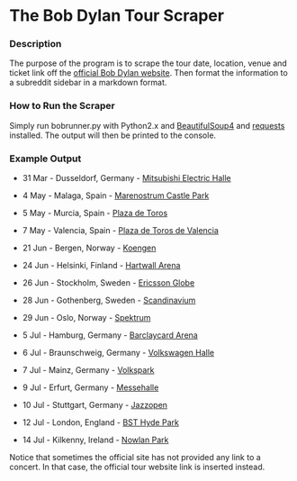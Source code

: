
# The Bob Dylan Tour Scraper
### Description
The purpose of the program is to scrape the tour date, location, venue and ticket link off the [official Bob Dylan website](https://www.bobdylan.com/on-tour/).
Then format the information to a subreddit sidebar in a markdown format.

### How to Run the Scraper
Simply run bobrunner.py with Python2.x and [BeautifulSoup4](https://www.crummy.com/software/BeautifulSoup/bs4/doc/) and [requests](http://docs.python-requests.org/en/master/) installed. The output will then be printed to the console.

### Example Output
* 31 Mar - Dusseldorf, Germany - [Mitsubishi Electric Halle](https://www.ticketmaster.de/artist/bob-dylan-tickets/1607?cities=60055)

* 4 May - Malaga, Spain - [Marenostrum Castle Park](https://www.bobdylan.com/on-tour/)
* 5 May - Murcia, Spain - [Plaza de Toros](https://www.bobdylan.com/on-tour/)
* 7 May - Valencia, Spain - [Plaza de Toros de Valencia](https://www.bobdylan.com/on-tour/)
* 21 Jun - Bergen, Norway - [Koengen](https://www.ticketmaster.no/event/593577)
* 24 Jun - Helsinki, Finland - [Hartwall Arena](https://www.ticketmaster.fi/event/244861)
* 26 Jun - Stockholm, Sweden - [Ericsson Globe](http://axs.com/se/events/365878/bob-dylan-tickets?skin=livenationse)
* 28 Jun - Gothenberg, Sweden - [Scandinavium](https://www.ticketmaster.se/event/bob-dylan-biljetter/532495)
* 29 Jun - Oslo, Norway - [Spektrum](https://www.ticketmaster.no/event/593503)
* 5 Jul - Hamburg, Germany - [Barclaycard Arena](https://www.ticketmaster.de/artist/bob-dylan-tickets/1607?cities=60075)
* 6 Jul - Braunschweig, Germany - [Volkswagen Halle](https://www.ticketmaster.de/artist/bob-dylan-tickets/1607?cities=61600)
* 7 Jul - Mainz, Germany - [Volkspark](https://www.ticketmaster.de/artist/bob-dylan-tickets/1607?cities=66755)
* 9 Jul - Erfurt, Germany - [Messehalle](https://www.ticketmaster.de/event/bob-dylan-tickets/312335)
* 10 Jul - Stuttgart, Germany - [Jazzopen](https://www.bobdylan.com/on-tour/)
* 12 Jul - London, England - [BST Hyde Park](https://www.axs.com/uk/events/357515/bob-dylan-and-neil-young-tickets/promop%20age/13931?skin=bst)
* 14 Jul - Kilkenny, Ireland - [Nowlan Park](https://www.ticketmaster.ie/promo/gxllqn)

Notice that sometimes the official site has not provided any link to a concert. In that case, the official tour website link is inserted instead.

